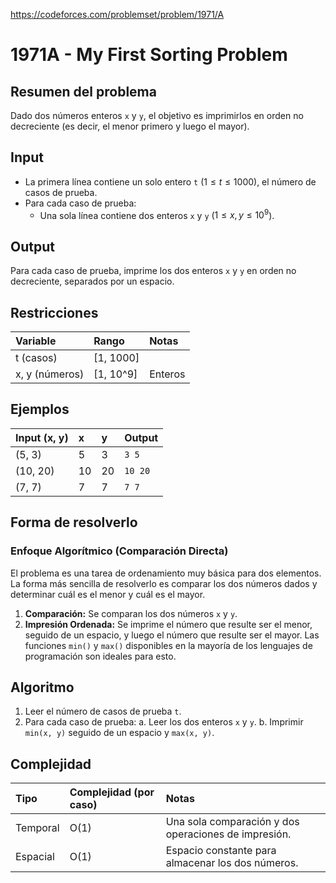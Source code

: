 https://codeforces.com/problemset/problem/1971/A

# 1971A - My First Sorting Problem

## Resumen del problema
Dado dos números enteros `x` y `y`, el objetivo es imprimirlos en orden no decreciente (es decir, el menor primero y luego el mayor).

## Input
-   La primera línea contiene un solo entero `t` ($1 \le t \le 1000$), el número de casos de prueba.
-   Para cada caso de prueba:
    -   Una sola línea contiene dos enteros `x` y `y` ($1 \le x, y \le 10^9$).

## Output
Para cada caso de prueba, imprime los dos enteros `x` y `y` en orden no decreciente, separados por un espacio.

## Restricciones

| Variable     | Rango      | Notas                               |
| :----------- | :--------- | :---------------------------------- |
| t (casos)    | [1, 1000]  |                                     |
| x, y (números) | [1, 10^9]  | Enteros                               |

## Ejemplos

| Input (x, y) | x | y | Output |
| :----------- | :- | :- | :----- |
| (5, 3)       | 5 | 3 | `3 5`  |
| (10, 20)     | 10 | 20 | `10 20` |
| (7, 7)       | 7 | 7 | `7 7`  |

## Forma de resolverlo

### Enfoque Algorítmico (Comparación Directa)
El problema es una tarea de ordenamiento muy básica para dos elementos. La forma más sencilla de resolverlo es comparar los dos números dados y determinar cuál es el menor y cuál es el mayor.

1.  **Comparación:** Se comparan los dos números `x` y `y`.
2.  **Impresión Ordenada:** Se imprime el número que resulte ser el menor, seguido de un espacio, y luego el número que resulte ser el mayor. Las funciones `min()` y `max()` disponibles en la mayoría de los lenguajes de programación son ideales para esto.

## Algoritmo
1.  Leer el número de casos de prueba `t`.
2.  Para cada caso de prueba:
    a.  Leer los dos enteros `x` y `y`.
    b.  Imprimir `min(x, y)` seguido de un espacio y `max(x, y)`.

## Complejidad

| Tipo     | Complejidad (por caso) | Notas                               |
| :------- | :--------------------- | :---------------------------------- |
| Temporal | O(1)                   | Una sola comparación y dos operaciones de impresión. |
| Espacial | O(1)                   | Espacio constante para almacenar los dos números. |